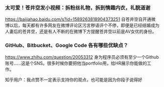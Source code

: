 ### 太可爱！苍井空发小视频：拆粉丝礼物，拆到情趣内衣，礼貌道谢
https://baijiahao.baidu.com/s?id=1589263818904373251
自苍井空自开通微博以后，每天都有许多网友在微博评论区污言秽语评个不停，即便是已经结婚成为人妻后的苍井空，还是有人不断的在微博下方提醒苍井空以前是AV女优的身份。

### GitHub、Bitbucket、Google Code 各有哪些优缺点？
https://www.zhihu.com/question/20053312
身为程序员必须有至少一个Github账号……这是个SNS。很多时候你要把他当portfolio用，给HR展示你能做的工作。

知乎用户：我点赞不一定表示支持你的观点，也可能是因为你段子说得好
